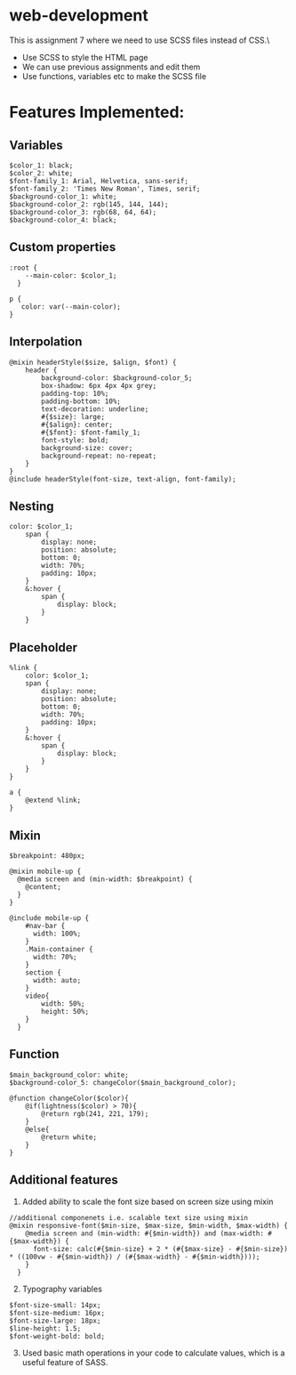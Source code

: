 # web-development
This is assignment 7 where we need to use SCSS files instead of CSS.\

- Use SCSS to style the HTML page
- We can use previous assignments and edit them
- Use functions, variables etc to make the SCSS file


# Features Implemented:

## Variables
```
$color_1: black;
$color_2: white;
$font-family_1: Arial, Helvetica, sans-serif;
$font-family_2: 'Times New Roman', Times, serif;
$background-color_1: white;
$background-color_2: rgb(145, 144, 144);
$background-color_3: rgb(68, 64, 64);
$background-color_4: black;
```
## Custom properties
```
:root {
    --main-color: $color_1;
  }
  
p {
   color: var(--main-color);
}

```

## Interpolation
```
@mixin headerStyle($size, $align, $font) {
    header {
		background-color: $background-color_5;
        box-shadow: 6px 4px 4px grey;
	    padding-top: 10%;
	    padding-bottom: 10%;
	    text-decoration: underline;
	    #{$size}: large;
	    #{$align}: center;
	    #{$font}: $font-family_1;
	    font-style: bold;
	    background-size: cover;
	    background-repeat: no-repeat;
    }
}
@include headerStyle(font-size, text-align, font-family);

```

## Nesting
```
color: $color_1;
	span {
		display: none;
		position: absolute;
		bottom: 0;
		width: 70%;
		padding: 10px;
	}
	&:hover {
		span {
			display: block;
		}
	}
```

## Placeholder
```
%link {
	color: $color_1;
	span {
		display: none;
		position: absolute;
		bottom: 0;
		width: 70%;
		padding: 10px;
	}
	&:hover {
		span {
			display: block;
		}
	}
}

a {
	@extend %link;
}
```

## Mixin
```
$breakpoint: 480px;

@mixin mobile-up {
  @media screen and (min-width: $breakpoint) {
    @content;
  }
}

@include mobile-up {
    #nav-bar {
      width: 100%;
    }
    .Main-container {
      width: 70%;
    }
    section {
      width: auto;
    }
	video{
		width: 50%;
		height: 50%;
	}
  }  
```
## Function
```
$main_background_color: white;
$background-color_5: changeColor($main_background_color);

@function changeColor($color){
    @if(lightness($color) > 70){
        @return rgb(241, 221, 179);
    }
    @else{
        @return white;
    }
}
```

## Additional features
1. Added ability to scale the font size based on screen size using mixin
```
//additional componenets i.e. scalable text size using mixin
@mixin responsive-font($min-size, $max-size, $min-width, $max-width) {
	@media screen and (min-width: #{$min-width}) and (max-width: #{$max-width}) {
	  font-size: calc(#{$min-size} + 2 * (#{$max-size} - #{$min-size}) * ((100vw - #{$min-width}) / (#{$max-width} - #{$min-width})));
	}
  }
```

2. Typography variables
```
$font-size-small: 14px;
$font-size-medium: 16px;
$font-size-large: 18px;
$line-height: 1.5;
$font-weight-bold: bold;
```

3. Used basic math operations in your code to calculate values, which is a useful feature of SASS.